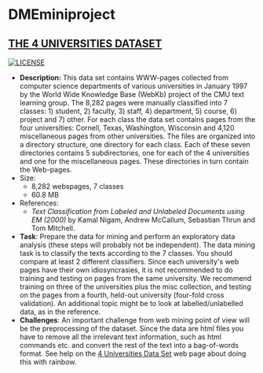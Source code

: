 # DMEminiproject
## [THE 4 UNIVERSITIES DATASET](http://www-2.cs.cmu.edu/afs/cs.cmu.edu/project/theo-20/www/data/)

[![LICENSE](https://img.shields.io/badge/license-Anti%20996-blue.svg)](https://github.com/996icu/996.ICU/blob/master/LICENSE)

- **Description:** This data set contains WWW-pages collected from computer science departments of various universities in January 1997 by the World Wide Knowledge Base (WebKb) project of the CMU text learning group. The 8,282 pages were manually classified into 7 classes: 1) student, 2) faculty, 3) staff, 4) department, 5) course, 6) project and 7) other. For each class the data set contains pages from the four universities: Cornell, Texas, Washington, Wisconsin and 4,120 miscellaneous pages from other universities. The files are organized into a directory structure, one directory for each class. Each of these seven directories contains 5 subdirectories, one for each of the 4 universities and one for the miscellaneous pages. These directories in turn contain the Web-pages.
- Size:
  - 8,282 webspages, 7 classes
  - 60.8 MB
- References:
  - *Text Classification from Labeled and Unlabeled Documents using EM (2000)* by Kamal Nigam, Andrew McCallum, Sebastian Thrun and Tom Mitchell.
- **Task**: Prepare the data for mining and perform an exploratory data analysis (these steps will probably not be independent). The data mining task is to classify the texts according to the 7 classes. You should compare at least 2 different classifiers. Since each university's web pages have their own idiosyncrasies, it is not recommended to do training and testing on pages from the same university. We recommend training on three of the universities plus the misc collection, and testing on the pages from a fourth, held-out university (four-fold cross validation). An additional topic might be to look at labelled/unlabelled data, as in the reference.
- **Challenges**: An important challenge from web mining point of view will be the preprocessing of the dataset. Since the data are html files you have to remove all the irrelevant text information, such as html commands etc. and convert the rest of the text into a bag-of-words format. See help on the [4 Universities Data Set](http://www-2.cs.cmu.edu/afs/cs.cmu.edu/project/theo-20/www/data/) web page about doing this with rainbow.
